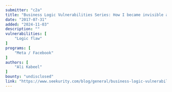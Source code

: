 ```yaml
---
submitter: "c2a"
title: "Business Logic Vulnerabilities Series: How I became invisible and immune to blocking on Instagram!"
date: "2017-07-31"
added: "2024-11-03"
description: ""
vulnerabilities: [
    "Logic flaw"
]
programs: [
    "Meta / Facebook"
]
authors: [
    "Ali Kabeel"
]
bounty: "undisclosed"
link: "https://www.seekurity.com/blog/general/business-logic-vulnerabilities-series-how-i-became-invisible-and-immune-to-blocking-on-instagram/"
---
```




